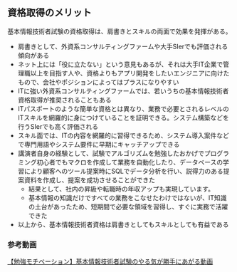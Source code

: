 ## 資格取得のメリット
基本情報技術者試験の資格取得は、肩書きとスキルの両面で効果を発揮がある。  
- 肩書きとして、外資系コンサルティングファームや大手SIerでも評価される傾向がある
- ネット上には「役に立たない」という意見もあるが、それは大手IT企業で管理職以上を目指す人や、資格よりもアプリ開発をしたいエンジニアに向けたもので、会社やポジションによってはプラスになりやすい
- ITに強い外資系コンサルティングファームでは、若いうちの基本情報技術者資格取得が推奨されることもある
- ITパスポートのような簡単な資格とは異なり、業務で必要とされるレベルのITスキルを網羅的に身につけていることを証明できる。システム構築などを行うSIerでも高く評価される
- スキル面では、ITの内容を網羅的に習得できるため、システム導入案件などで専門用語やシステム要件に早期にキャッチアップできる
- 講演者自身の経験として、試験でアルゴリズムを勉強したおかげでプログラミング初心者でもマクロを作成して業務を自動化したり、データベースの学習により顧客へのツール提案時にSQLでデータ分析を行い、説得力のある提案資料を作成し、提案を成功させることができた
  - 結果として、社内の昇級や転職時の年収アップも実現しています。
  - 基本情報の知識だけですべての業務をこなせたわけではないが、IT知識の土台があったため、短期間で必要な領域を習得し、すぐに実務で活躍できた
- 以上から、基本情報技術者資格は肩書きとしてもスキルとしても有益である
  
### 参考動画
[【勉強モチベーション】基本情報技術者試験のやる気が勝手にあがる動画](https://youtu.be/PIQjQUC8GU0?list=TLGGCKvKFTMW4lQyMjAzMjAyNQ)
